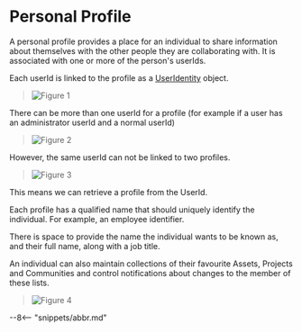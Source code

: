 <!-- SPDX-License-Identifier: CC-BY-4.0 -->
<!-- Copyright Contributors to the ODPi Egeria project. -->

# Personal Profile

A personal profile provides a place for an individual to share information about themselves
with the other people they are collaborating with.  It is associated with one or more
of the person's userIds.

Each userId is linked to the profile as a [UserIdentity](./concepts/user-identity) object.

> ![Figure 1](profile-user-1.svg)

There can be more than one userId for a profile (for example if a user has an administrator userId and a normal userId)
> ![Figure 2](profile-user-2.svg)

However, the same userId can not be linked to two profiles.

> ![Figure 3](profile-user-3.svg)

This means we can retrieve a profile from the UserId.

Each profile has a qualified name that should uniquely identify the
individual.  For example, an employee identifier.

There is space to provide the name the individual wants to be
known as, and their full name, along with a job title.

An individual can also maintain collections of their
favourite Assets, Projects and Communities and control notifications
about changes to the member of these lists.

> ![Figure 4](contents-of-a-personal-profile.svg)

--8<-- "snippets/abbr.md"